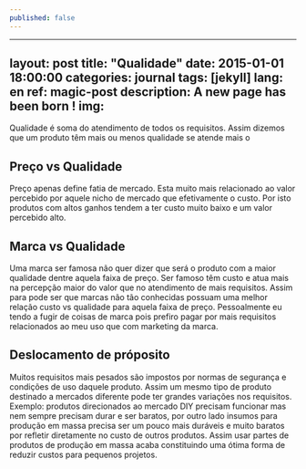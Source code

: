 ```yaml
---
published: false
---
```

---
layout: post
title:  "Qualidade"
date:   2015-01-01 18:00:00
categories: journal
tags: [jekyll]
lang: en
ref: magic-post
description: A new page has been born !
img:
---

Qualidade é soma do atendimento de todos os requisitos. Assim dizemos que um produto têm mais ou menos qualidade se atende mais o 

## Preço vs Qualidade

Preço apenas define fatia de mercado. Esta muito mais relacionado ao valor percebido por aquele nicho de mercado que efetivamente o custo. Por isto produtos com altos ganhos tendem a ter custo muito baixo e um valor percebido alto.

## Marca vs Qualidade

Uma marca ser famosa não quer dizer que será o produto com a maior qualidade dentre aquela faixa de preço. Ser famoso têm custo e atua mais na percepção maior do valor que no atendimento de mais requisitos. Assim para pode ser que marcas não tão conhecidas possuam uma melhor relação custo vs qualidade para aquela faixa de preço. Pessoalmente eu tendo a fugir de coisas de marca pois prefiro pagar por mais requisitos relacionados ao meu uso que com marketing da marca.

## Deslocamento de próposito

Muitos requisitos mais pesados são impostos por normas de segurança e condições de uso daquele produto. Assim um mesmo tipo de produto destinado a mercados diferente pode ter grandes variações nos requisitos. Exemplo: produtos direcionados ao mercado DIY precisam funcionar mas nem sempre precisam durar e ser baratos, por outro lado insumos para produção em massa precisa ser um pouco mais duráveis e muito baratos por refletir diretamente no custo de outros produtos. Assim usar partes de produtos de produção em massa acaba constituindo uma ótima forma de reduzir custos para pequenos projetos.

